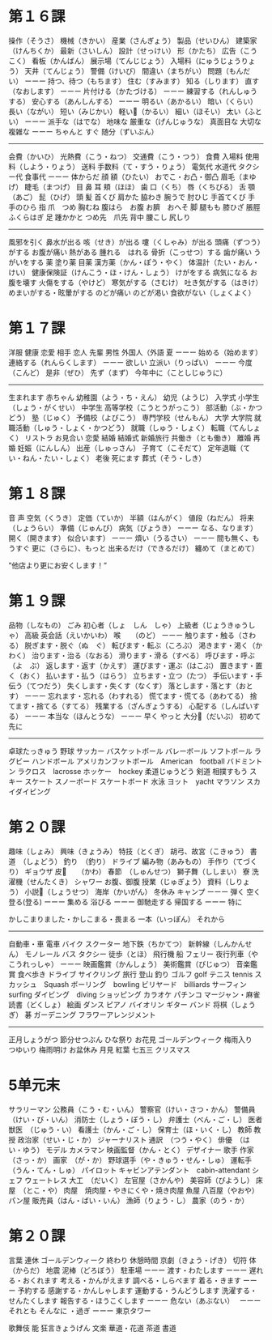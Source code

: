 # 第１６課
操作（そうさ）
機械（きかい）
産業（さんぎょう）
製品（せいひん）
建築家（けんちくか）
最新（さいしん）
設計（せっけい）
形（かたち）
広告（こうこく）
看板（かんばん）
展示場（てんじじょう）
入場料（にゅうじょうりょう）
天井（てんじょう）
警備（けいび）
間違い（まちがい）
問題（もんだい）
ーーー
持つ、待つ（もちます）
住む（すみます）
知る（しります）
直す（なおします）
ーーー
片付ける（かたづける）
ーーー
練習する（れんしゅうする）
安心する（あんしんする）
ーーー
明るい（あかるい）
暗い（くらい）
長い（ながい）
短い（みじかい）
軽い（かるい）
細い（ほそい）
太い（ふとい）
ーーー
派手な（はでな）
地味な
厳重な（げんじゅうな）
真面目な
大切な
複雑な
ーーー
ちゃんと
すぐ
随分（ずいぶん）
***
会費（かいひ）
光熱費（こう・ねつ）
交通費（こう・つう）
食費
入場料
使用料（しよう・りょう）
送料
手数料（て・すう・りょう）
電気代
水道代
タクシー代
食事代
ーーー
体からだ
顔
額（ひたい）
おでこ・お凸・御凸
眉毛（まゆげ）
睫毛（まつげ）
目
鼻
耳
頬（ほほ）
歯
口（くち）
唇（くちびる）
舌
顎（あご）
髭（ひげ）
頭
髪
首くび
肩かた
脇わき
腕うで
肘ひじ
手首てくび
手
手のひら
指
爪　つめ
胸むね
腹はら　お腹
お臍　おへそ
脚
腿もも
膝ひざ
脹脛ふくらはぎ
足
踵かかと
つめ先　爪先
背中
腰こし
尻しり
***
風邪を引く
鼻水が出る
咳（せき）が出る
嚔（くしゃみ）が出る
頭痛（ずつう）がする
お腹が痛い
熱がある
腫れる　はれる
骨折（こっせつ）する
歯が痛い
うがいをする
薬
塗り薬
目薬
漢方薬（かん・ぽう・やく）
体温計（たい・おん・けい）
健康保険証（けんこう・ほ・けん・しょう）
けがをする
病気になる
お腹を壊す
火傷をする（やけど）
寒気がする（さむけ）
吐き気がする（はきけ）
めまいがする・眩暈がする
のどが痛い
のどが渇い
食欲がない（しょくよく）


# 第１７課
洋服
健康
恋愛
相手
恋人
先輩
男性
外国人（外語
夏
ーーー
始める（始めます）
連絡する（れんらくします）
ーーー
欲しい
立派い（りっぱい）
ーーー
今度（こんど）
是非（ぜひ）
先ず（まず）
今年中に（ことしじゅうに）
***
生まれます
赤ちゃん
幼稚園（よう・ち・えん）
幼児（ようじ）
入学式
小学生（しょう・がくせい）
中学生
高等学校（こうとうがっこう）
部活動（ぶ・かつどう）
塾（じゅく）
予備校（よびこう）
専門学校（せんもん）
大学
大学院
就職活動（しゅう・しょく・かつどう）
就職（しゅう・しょく）
転職（てんしょく）
リストラ
お見合い
恋愛
結婚
結婚式
新婚旅行
共働き（とも働き）
離婚
再婚
妊娠（にんしん）
出産（しゅっさん）
子育て（こそだて）
定年退職（てい・ねん・たい・しょく）
老後
死にます
葬式（そう・しき）



# 第１８課
音
声
空気（くうき）
定価（ていか）
半額（はんがく）
値段（ねだん）
将来（しょうらい）
準備（じゅんび）
病気（びょうき）
ーーー
なる、なります）
開く（開きます）
似合います）
ーーー
煩い（うるさい）
ーーー
間も無く、もうすぐ
更に（さらに）、もっと
出来るだけ（できるだけ）
纏めて（まとめて）

”他店より更にお安くします！”

# 第１９課
品物（しなもの）
ごみ
初心者（しょ　しん　しゃ）
上級者（じょうきゅうしゃ）
高級
英会話（えいかいわ）
喉　　（のど）
ーーー
触ります・触る（さわる）
脱ぎます・脱ぐ（ぬ　ぐ）
転びます・転ぶ（ころぶ）
渇きます・渇く（かわく）
治ります・治る（なおる）
滑ります・滑る（すべる）
呼びます・呼ぶ（よ　ぶ）
返します・返す（かえす）
運びます・運ぶ（はこぶ）
置きます・置く（おく）
払います・払う（はらう）
立ちます・立つ（たつ）
手伝います・手伝う（てつだう）
失くします・失くす（なくす）
落とします・落とす（おとす）
ーーー
忘れます・忘れる（わすれる）
慌てます・慌てる（あわてる）
捨てます・捨てる（すてる）
残業する（ざんぎょうする）
心配する（しんぱいする）
ーーー
本当な（ほんとうな）
ーーー
早く
やっと
大分（だいぶ）
初めて
先に
***
卓球たっきゅう
野球
サッカー
バスケットボール
バレーボール
ソフトボール
ラグビー
ハンドボール
アメリカンフットボール　American　football
バドミントン
ラクロス　lacrosse
ホッケー　hockey
柔道じゅうどう
剣道
相撲すもう
スキー
スケート
スノーボード
スケートボード
水泳
ヨット　yacht
マラソン
スカイダイビング


# 第２０課
趣味（しょみ）
興味（きょうみ）
特技（とくぎ）
胡弓、故宮（こきゅう）
書道　（しょどう）
釣り　（釣り）
ドライブ
編み物（あみもの）
手作り（てづくり）
ギョウザ
皮　　（かわ）
春節　（しゅんせつ）
獅子舞（ししまい）
寮
洗濯機（せんたくき）
シャワー
お腹、御腹
授業（じゅぎょう）
資料（しりょう）
小説（しょうせつ）
海岸（かいがん）
冬休み
キャンプ
ーーー
弾く
空く
登る(登る)
ーーー
集める
浴びる
ーーー
御馳走する
帰国する
ーーー
特に

かしこまりました・かしこまる・畏まる
一本（いっぽん）
それから
***
自動車・車
電車
バイク
スクーター
地下鉄（ちかてつ）
新幹線（しんかんせん）
モノレール
バス
タクシー
徒歩（とほ）
飛行機
船
フェリー
夜行列車（やこうれっしゃ）
ーーー
映画鑑賞（かんしょう）
美術鑑賞（びじゅつ）
音楽鑑賞
食べ歩き
ドライブ
サイクリング
旅行
登山
釣り
ゴルフ     golf
テニス     tennis
スカッシュ　Squash
ボーリング　bowling
ビリヤード　billiards
サーフィン　surfing
ダイビング　diving
ショッピング
カラオケ
パチンコ
マージャン・麻雀
読書（どくしょ）
絵画
ダンス
ピアノ
バイオリン
ギター
バンド
将棋（しょうぎ）
碁
ガーデニング
フラワーアレンジメント
***
正月しょうがつ
節分せつぶん
ひな祭り
お花見
ゴールデンウィーク
梅雨入り　つゆいり
梅雨明け
お盆休み
月見
紅葉
七五三
クリスマス





# 5单元末
サラリーマン
公務員（こう・む・いん）
警察官（けい・さつ・かん）
警備員（けい・び・いん）
消防士（しょう・ぼう・し）
弁護士（べん・ご・し）
医者
獣医　（じゅう・い）
看護士（かん・ご・し）
保育士（ほ・いく・し）
教師
教授
政治家（せい・じ・か）
ジャーナリスト
通訳　（つう・やく）
俳優　（はい・ゆう）
モデル
カメラマン
映画監督（かん・とく）
デザイナー
歌手
作家　（さっ・か）
画家　（が・か）
野球選手（や・きゅう・せん・しゅ）
運転手（うん・てん・しゅ）
パイロット
キャビンアテンダント　cabin-attendant
シェフ
ウェートレス
大工　（だいく）
左官屋（さかんや）
美容師（びようし）
床屋　（とこ・や）
肉屋　焼肉屋・やきにくや・焼き肉屋
魚屋
八百屋（やおや）
パン屋
販売員（はん・ばい・いん）
漁師（りょう・し）
農家（のう・か）

# 第２０課
言葉
連休
ゴールデンウィーク
終わり
休憩時間
京劇（きょう・げき）
切符
体（からだ）
地震
泥棒（どろぼう）
駐車場
ーーー
渡す・わたします
ーーー
遅れる・おくれます
考える・かんがえます
調べる・しらべます
着る・きます
ーーー
予約する
感謝する・かんしゃします
運動する・うんどうします
洗濯する・せんたくします
報告する・ほうこくします
ーーー
危ない（あぶない）　
ーーー
それとも
そんなに
・過ぎ
ーーー
東京タワー

歌舞伎
能
狂言きょうげん
文楽
華道・花道
茶道
書道
